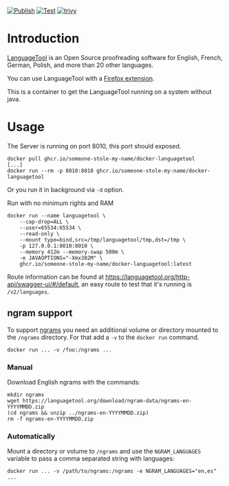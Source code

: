 [![Publish](https://github.com/someone-stole-my-name/docker-languagetool/actions/workflows/main.yml/badge.svg?branch=master)](https://github.com/someone-stole-my-name/docker-languagetool/actions/workflows/main.yml) [![Test](https://github.com/someone-stole-my-name/docker-languagetool/actions/workflows/test.yml/badge.svg)](https://github.com/someone-stole-my-name/docker-languagetool/actions/workflows/test.yml) [![trivy](https://github.com/someone-stole-my-name/docker-languagetool/actions/workflows/trivy.yml/badge.svg?branch=master)](https://github.com/someone-stole-my-name/docker-languagetool/actions/workflows/trivy.yml)

# Introduction

[LanguageTool] is an Open Source proof­reading software for English, French,
German, Polish, and more than 20 other languages.

You can use LanguageTool with a [Firefox extension].

This is a container to get the LanguageTool running on a system without java.

[LanguageTool]: https://www.languagetool.org/
[Firefox extension]: https://addons.mozilla.org/firefox/addon/languagetool

# Usage

The Server is running on port 8010, this port should exposed.

    docker pull ghcr.io/someone-stole-my-name/docker-languagetool
    [...]
    docker run --rm -p 8010:8010 ghcr.io/someone-stole-my-name/docker-languagetool

Or you run it in background via `-d` option.

Run with no minimum rights and RAM

    docker run --name languagetool \
        --cap-drop=ALL \
        --user=65534:65534 \
        --read-only \
        --mount type=bind,src=/tmp/languagetool/tmp,dst=/tmp \
        -p 127.0.0.1:8010:8010 \
        --memory 412m --memory-swap 500m \
        -e JAVAOPTIONS="-Xmx382M" \
        ghcr.io/someone-stole-my-name/docker-languagetool:latest


Route information can be found at https://languagetool.org/http-api/swagger-ui/#/default, an easy route to test that it's running is `/v2/languages`.

## ngram support

To support [ngrams] you need an additional volume or directory mounted to the
`/ngrams` directory. For that add a `-v` to the `docker run` command.

    docker run ... -v /foo:/ngrams ...

[ngrams]: http://wiki.languagetool.org/finding-errors-using-n-gram-data
### Manual

Download English ngrams with the commands:

    mkdir ngrams
    wget https://languagetool.org/download/ngram-data/ngrams-en-YYYYMMDD.zip
    (cd ngrams && unzip ../ngrams-en-YYYYMMDD.zip)
    rm -f ngrams-en-YYYYMMDD.zip

### Automatically

Mount a directory or volume to `/ngrams` and use the `NGRAM_LANGUAGES` variable to pass a comma separated string with languages:

    docker run ... -v /path/to/ngrams:/ngrams -e NGRAM_LANGUAGES="en,es" ...
